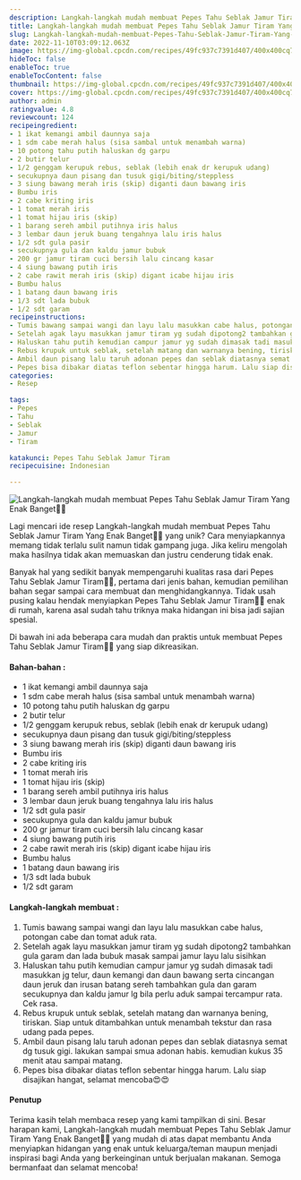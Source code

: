 ```yaml
---
description: Langkah-langkah mudah membuat Pepes Tahu Seblak Jamur Tiram Yang Enak Banget"
title: Langkah-langkah mudah membuat Pepes Tahu Seblak Jamur Tiram Yang Enak Banget
slug: Langkah-langkah-mudah-membuat-Pepes-Tahu-Seblak-Jamur-Tiram-Yang-Enak-Banget
date: 2022-11-10T03:09:12.063Z
image: https://img-global.cpcdn.com/recipes/49fc937c7391d407/400x400cq70/photo.jpg
hideToc: false
enableToc: true
enableTocContent: false
thumbnail: https://img-global.cpcdn.com/recipes/49fc937c7391d407/400x400cq70/photo.jpg
cover: https://img-global.cpcdn.com/recipes/49fc937c7391d407/400x400cq70/photo.jpg
author: admin
ratingvalue: 4.8
reviewcount: 124
recipeingredient:
- 1 ikat kemangi ambil daunnya saja
- 1 sdm cabe merah halus (sisa sambal untuk menambah warna)
- 10 potong tahu putih haluskan dg garpu
- 2 butir telur
- 1/2 genggam kerupuk rebus, seblak (lebih enak dr kerupuk udang)
- secukupnya daun pisang dan tusuk gigi/biting/steppless
- 3 siung bawang merah iris (skip) diganti daun bawang iris
- Bumbu iris
- 2 cabe kriting iris
- 1 tomat merah iris
- 1 tomat hijau iris (skip)
- 1 barang sereh ambil putihnya iris halus
- 3 lembar daun jeruk buang tengahnya lalu iris halus
- 1/2 sdt gula pasir
- secukupnya gula dan kaldu jamur bubuk
- 200 gr jamur tiram cuci bersih lalu cincang kasar
- 4 siung bawang putih iris
- 2 cabe rawit merah iris (skip) digant icabe hijau iris
- Bumbu halus
- 1 batang daun bawang iris
- 1/3 sdt lada bubuk
- 1/2 sdt garam
recipeinstructions:
- Tumis bawang sampai wangi dan layu lalu masukkan cabe halus, potongan cabe dan tomat aduk rata.
- Setelah agak layu masukkan jamur tiram yg sudah dipotong2 tambahkan gula garam dan lada bubuk masak sampai jamur layu lalu sisihkan
- Haluskan tahu putih kemudian campur jamur yg sudah dimasak tadi masukkan jg telur, daun kemangi dan daun bawang serta cincangan daun jeruk dan irusan batang sereh tambahkan gula dan garam secukupnya dan kaldu jamur lg bila perlu aduk sampai tercampur rata. Cek rasa.
- Rebus krupuk untuk seblak, setelah matang dan warnanya bening, tiriskan. Siap untuk ditambahkan untuk menambah tekstur dan rasa udang pada pepes.
- Ambil daun pisang lalu taruh adonan pepes dan seblak diatasnya semat dg tusuk gigi. lakukan sampai smua adonan habis. kemudian kukus 35 menit atau sampai matang.
- Pepes bisa dibakar diatas teflon sebentar hingga harum. Lalu siap disajikan hangat, selamat mencoba😍😍
categories:
- Resep

tags:
- Pepes
- Tahu
- Seblak
- Jamur
- Tiram

katakunci: Pepes Tahu Seblak Jamur Tiram
recipecuisine: Indonesian

---
```


![Langkah-langkah mudah membuat Pepes Tahu Seblak Jamur Tiram Yang Enak Banget👩‍🍳](https://img-global.cpcdn.com/recipes/49fc937c7391d407/400x400cq70/photo.jpg)

Lagi mencari ide resep Langkah-langkah mudah membuat Pepes Tahu Seblak Jamur Tiram Yang Enak Banget👩‍🍳 yang unik? Cara menyiapkannya memang tidak terlalu sulit namun tidak gampang juga. Jika keliru mengolah maka hasilnya tidak akan memuaskan dan justru cenderung tidak enak.

Banyak hal yang sedikit banyak mempengaruhi kualitas rasa dari Pepes Tahu Seblak Jamur Tiram👩‍🍳, pertama dari jenis bahan, kemudian pemilihan bahan segar sampai cara membuat dan menghidangkannya. Tidak usah pusing kalau hendak menyiapkan Pepes Tahu Seblak Jamur Tiram👩‍🍳 enak di rumah, karena asal sudah tahu triknya maka hidangan ini bisa jadi sajian spesial.

Di bawah ini ada beberapa cara mudah dan praktis untuk membuat Pepes Tahu Seblak Jamur Tiram👩‍🍳 yang siap dikreasikan.

<!--inarticleads1-->

#### Bahan-bahan :

- 1 ikat kemangi ambil daunnya saja
- 1 sdm cabe merah halus (sisa sambal untuk menambah warna)
- 10 potong tahu putih haluskan dg garpu
- 2 butir telur
- 1/2 genggam kerupuk rebus, seblak (lebih enak dr kerupuk udang)
- secukupnya daun pisang dan tusuk gigi/biting/steppless
- 3 siung bawang merah iris (skip) diganti daun bawang iris
- Bumbu iris
- 2 cabe kriting iris
- 1 tomat merah iris
- 1 tomat hijau iris (skip)
- 1 barang sereh ambil putihnya iris halus
- 3 lembar daun jeruk buang tengahnya lalu iris halus
- 1/2 sdt gula pasir
- secukupnya gula dan kaldu jamur bubuk
- 200 gr jamur tiram cuci bersih lalu cincang kasar
- 4 siung bawang putih iris
- 2 cabe rawit merah iris (skip) digant icabe hijau iris
- Bumbu halus
- 1 batang daun bawang iris
- 1/3 sdt lada bubuk
- 1/2 sdt garam

<!--inarticleads2-->

#### Langkah-langkah membuat :

1. Tumis bawang sampai wangi dan layu lalu masukkan cabe halus, potongan cabe dan tomat aduk rata.
1. Setelah agak layu masukkan jamur tiram yg sudah dipotong2 tambahkan gula garam dan lada bubuk masak sampai jamur layu lalu sisihkan
1. Haluskan tahu putih kemudian campur jamur yg sudah dimasak tadi masukkan jg telur, daun kemangi dan daun bawang serta cincangan daun jeruk dan irusan batang sereh tambahkan gula dan garam secukupnya dan kaldu jamur lg bila perlu aduk sampai tercampur rata. Cek rasa.
1. Rebus krupuk untuk seblak, setelah matang dan warnanya bening, tiriskan. Siap untuk ditambahkan untuk menambah tekstur dan rasa udang pada pepes.
1. Ambil daun pisang lalu taruh adonan pepes dan seblak diatasnya semat dg tusuk gigi. lakukan sampai smua adonan habis. kemudian kukus 35 menit atau sampai matang.
1. Pepes bisa dibakar diatas teflon sebentar hingga harum. Lalu siap disajikan hangat, selamat mencoba😍😍

#### Penutup

Terima kasih telah membaca resep yang kami tampilkan di sini. Besar harapan kami, Langkah-langkah mudah membuat Pepes Tahu Seblak Jamur Tiram Yang Enak Banget👩‍🍳 yang mudah di atas dapat membantu Anda menyiapkan hidangan yang enak untuk keluarga/teman maupun menjadi inspirasi bagi Anda yang berkeinginan untuk berjualan makanan. Semoga bermanfaat dan selamat mencoba!
